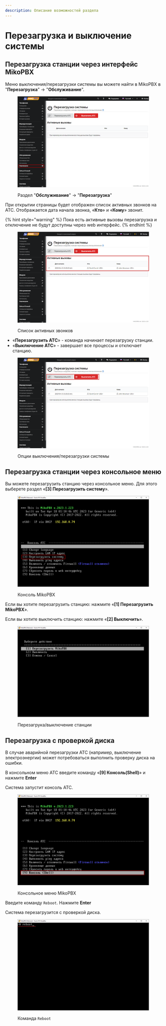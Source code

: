 ```yaml
---
description: Описание возможностей раздела
---
```


# Перезагрузка и выключение системы

## Перезагрузка станции через интерфейс MikoPBX

Меню выключения/перезагрузки системы вы можете найти в MikoPBX в "**Перезагрузка**" -> "**Обслуживание**".

<figure><img src="../../.gitbook/assets/1 (60).png" alt=""><figcaption><p>Раздел "<strong>Обслуживание</strong>" -> "<strong>Перезагрузка</strong>"</p></figcaption></figure>

При открытии страницы будет отображен список активных звонков на АТС. Отображается дата начала звонка, «**Кто**» и «**Кому**» звонит.

{% hint style="warning" %}
Пока есть активные вызовы перезагрузка и отключение не будут доступны через web интерфейс.
{% endhint %}

<figure><img src="../../.gitbook/assets/8 (11).png" alt=""><figcaption><p>Список активных звонков</p></figcaption></figure>

* «**Перезагрузить АТС**» - команда начинает перезагрузку станции.
* «**Выключение АТС**» - завершает все процессы и отключает станцию.

<figure><img src="../../.gitbook/assets/9 (1).png" alt=""><figcaption><p>Опции выключения/перезагрузки системы</p></figcaption></figure>

## Перезагрузка станции через консольное меню

Вы можете перезагрузить станцию через консольное меню. Для этого выберете раздел «**\[3] Перезагрузить систему**».

<figure><img src="../../.gitbook/assets/4 (17).png" alt=""><figcaption><p>Консоль MikoPBX</p></figcaption></figure>

Если вы хотите перезагрузить станцию: нажмите «**\[1] Перезагрузить MikoPBX**».

Если вы хотите выключить станцию: нажмите «**\[2] Выключить**».

<figure><img src="../../.gitbook/assets/5 (3).png" alt=""><figcaption><p>Перезагрука/выключение станции</p></figcaption></figure>

## Перезагрузка с проверкой диска

В случае аварийной перезагрузки АТС (например, выключение электроэнергии) может потребоваться выполнить проверку диска на ошибки.

В консольном меню АТС введите команду «**\[9] Консоль(Shell)**» и нажмите **Enter**

Система запустит консоль АТС.

<figure><img src="../../.gitbook/assets/6 (7).png" alt=""><figcaption><p>Консольное меню MikoPBX</p></figcaption></figure>

Введите команду `Reboot`. Нажмите **Enter**

Система перезагрузится с проверкой диска.

<figure><img src="../../.gitbook/assets/7 (19).png" alt=""><figcaption><p>Команда <code>Reboot</code></p></figcaption></figure>
